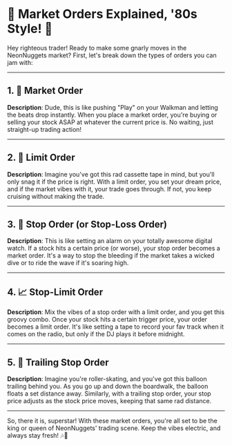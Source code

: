 # 📼 Market Orders Explained, '80s Style! 🎤

Hey righteous trader! Ready to make some gnarly moves in the NeonNuggets market? First, let's break down the types of orders you can jam with:

---

## 1. 🚀 **Market Order**
**Description**: 
Dude, this is like pushing "Play" on your Walkman and letting the beats drop instantly. When you place a market order, you're buying or selling your stock ASAP at whatever the current price is. No waiting, just straight-up trading action!

---

## 2. 🎯 **Limit Order**
**Description**: 
Imagine you've got this rad cassette tape in mind, but you'll only snag it if the price is right. With a limit order, you set your dream price, and if the market vibes with it, your trade goes through. If not, you keep cruising without making the trade.

---

## 3. 🛑 **Stop Order (or Stop-Loss Order)**
**Description**: 
This is like setting an alarm on your totally awesome digital watch. If a stock hits a certain price (or worse), your stop order becomes a market order. It's a way to stop the bleeding if the market takes a wicked dive or to ride the wave if it's soaring high.

---

## 4. 📈 **Stop-Limit Order**
**Description**: 
Mix the vibes of a stop order with a limit order, and you get this groovy combo. Once your stock hits a certain trigger price, your order becomes a limit order. It's like setting a tape to record your fav track when it comes on the radio, but only if the DJ plays it before midnight.

---

## 5. 🤖 **Trailing Stop Order**
**Description**: 
Imagine you're roller-skating, and you've got this balloon trailing behind you. As you go up and down the boardwalk, the balloon floats a set distance away. Similarly, with a trailing stop order, your stop price adjusts as the stock price moves, keeping that same rad distance.

---

So, there it is, superstar! With these market orders, you're all set to be the king or queen of NeonNuggets' trading scene. Keep the vibes electric, and always stay fresh! 🎶🎷
